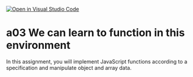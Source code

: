 [![Open in Visual Studio Code](https://classroom.github.com/assets/open-in-vscode-f059dc9a6f8d3a56e377f745f24479a46679e63a5d9fe6f495e02850cd0d8118.svg)](https://classroom.github.com/online_ide?assignment_repo_id=6258971&assignment_repo_type=AssignmentRepo)
# a03 We can learn to function in this environment
In this assignment, you will implement JavaScript functions according to a specification and manipulate object and array data.
